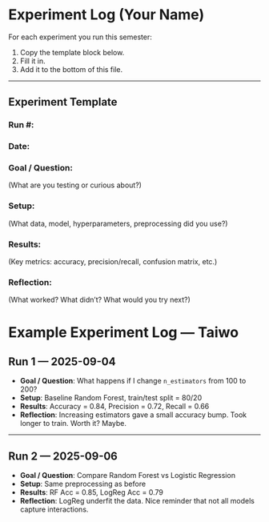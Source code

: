 # Experiment Log (Your Name)

For each experiment you run this semester:
1. Copy the template block below.
2. Fill it in.
3. Add it to the bottom of this file.

---

## Experiment Template

### Run #: 
### Date:
### Goal / Question:
(What are you testing or curious about?)

### Setup:
(What data, model, hyperparameters, preprocessing did you use?)

### Results:
(Key metrics: accuracy, precision/recall, confusion matrix, etc.)

### Reflection:
(What worked? What didn’t? What would you try next?)


# Example Experiment Log — Taiwo 

## Run 1 — 2025-09-04
- **Goal / Question**: What happens if I change `n_estimators` from 100 to 200?
- **Setup**: Baseline Random Forest, train/test split = 80/20
- **Results**: Accuracy = 0.84, Precision = 0.72, Recall = 0.66
- **Reflection**: Increasing estimators gave a small accuracy bump. Took longer to train. Worth it? Maybe.

---

## Run 2 — 2025-09-06
- **Goal / Question**: Compare Random Forest vs Logistic Regression
- **Setup**: Same preprocessing as before
- **Results**: RF Acc = 0.85, LogReg Acc = 0.79
- **Reflection**: LogReg underfit the data. Nice reminder that not all models capture interactions.

